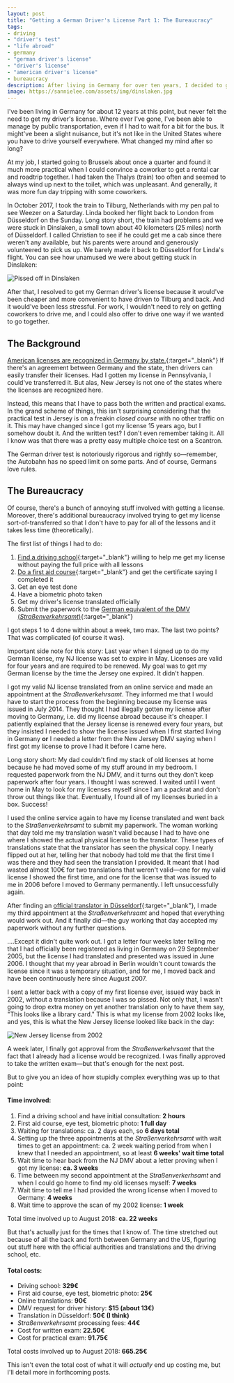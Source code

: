 ```yaml
---
layout: post
title: "Getting a German Driver's License Part 1: The Bureaucracy"
tags:
- driving
- "driver's test"
- "life abroad"
- germany
- "german driver's license"
- "driver's license"
- "american driver's license"
- bureaucracy 
description: After living in Germany for over ten years, I decided to get my German driver's license and quickly remembered why I didn't want to get it in the first place. Part 1 details the bureaucracy.
image: https://sannielee.com/assets/img/dinslaken.jpg
---
```


I've been living in Germany for about 12 years at this point, but never felt the need to get my driver's license.
Where ever I've gone, I've been able to manage by public transportation, even if I had to wait for a bit for the bus.
It might've been a slight nuisance, but it's not like in the United States where you have to drive yourself everywhere.
What changed my mind after so long?

At my job, I started going to Brussels about once a quarter and found it much more practical when I could 
convince a coworker to get a rental car and roadtrip together. I had taken the Thalys (train) too often and seemed to always wind up 
next to the toilet, which was unpleasant. And generally, it was more fun day tripping with some coworkers. 

In October 2017, I took the train to Tilburg, Netherlands with my pen pal to see Weezer on a Saturday. Linda booked her
flight back to London from Düsseldorf on the Sunday. Long story short, the train had problems and we were stuck in
Dinslaken, a small town about 40 kilometers (25 miles) north of Düsseldorf. I called Christian to see if he
could get me a cab since there weren't any available, but his parents were around and generously volunteered to pick us up. 
We barely made it back to Düsseldorf for Linda's flight. You can see how unamused we were about getting stuck in Dinslaken:

![Pissed off in Dinslaken](/assets/img/dinslaken.jpg "Pissed off in Dinslaken")

After that, I resolved to get my German driver's license because it would've been cheaper and more convenient to have
driven to Tilburg and back. And it would've been less stressful. For work, I wouldn't need
to rely on getting coworkers to drive me, and I could also offer to drive one way if we wanted to go together. 

## The Background

[American licenses are recognized in Germany by state.](https://www.adac.de/verkehr/rund-um-den-fuehrerschein/auslaendische-fuehrerscheine/usa/ "ADAC Information"){:target="_blank"}
 If there's an agreement between Germany and the state, then drivers can 
easily transfer their licenses. Had I gotten my license in Pennsylvania, I could've transferred it. But alas, New Jersey 
is not one of the states where the licenses are recognized here.

Instead, this means that I have to pass both the written and practical exams. In the grand scheme of things, this isn't
surprising considering that the practical test in Jersey is on a freakin *closed course* with no other traffic on it.
This may have changed since I got my license 15 years ago, but I somehow doubt it. And the written test? I don't even
remember taking it. All I know was that there was a pretty easy multiple choice test on a Scantron. 

The German driver test is notoriously rigorous and rightly so&mdash;remember, the Autobahn has no speed limit on some parts.
And of course, Germans love rules.

## The Bureaucracy 

Of course, there's a bunch of annoying stuff involved with getting a license. Moreover, there's additional bureaucracy
involved trying to get my license sort-of-transferred so that I don't have to pay for all of the lessons and it takes less
time (theoretically).

The first list of things I had to do:

1. [Find a driving school](https://www.facebook.com/Stadtfahrschule/ "Stadtfahrschule Düsseldorf"){:target="_blank"} willing to help me get my license without paying the full price with all lessons
2. [Do a first aid course](http://www.deinerstehilfekurs.de/index.php/kurskalender/duesseldorf "First aid course"){:target="_blank"} and get the certificate saying I completed it
3. Get an eye test done
4. Have a biometric photo taken
5. Get my driver's license translated officially
6. Submit the paperwork to the [German equivalent of the DMV (*Straßenverkehrsamt*)](https://www.duesseldorf.de/kfz.html "Straßenverkehrsamt Düsseldorf"){:target="_blank"}

I got steps 1 to 4 done within about a week, two max. The last two points? That was complicated (of course it was).

Important side note for this story: Last year when I signed up to do my German license, my NJ license was 
set to expire in May. Licenses are valid for four years and are required to be renewed. My goal was to get my German license
by the time the Jersey one expired. It didn't happen.

I got my valid NJ license translated from an online service and made an appointment at the *Straßenverkehrsamt*. They informed
me that I would have to start the process from the beginning because my license was issued in July 2014. They thought
I had illegally gotten my license after moving to Germany, i.e. did my license abroad because it's cheaper. I patiently explained that the Jersey license is renewed every 
four years, but they insisted I needed to show the license issued when I first started living in Germany **or** 
I needed a letter from the New Jersey DMV saying when I first got my license to prove I had it before I came here.

Long story short: My dad couldn't find my stack of old licenses at home because he had moved some of my stuff around
in my bedroom. I requested paperwork from the NJ DMV, and it turns out they don't keep paperwork after four years.
I thought I was screwed. I waited until I went home in May to look for my licenses myself since I am a packrat and don't throw 
out things like that. Eventually, I found all of my licenses buried in a box. Success!

I used the online service again to have my license translated and went back to the *Straßenverkehrsamt* to submit my paperwork.
The woman working that day told me my translation wasn't valid because I had to have one where I showed the actual physical license
to the translator. These types of translations state that the translator has seen the physical copy. I nearly flipped out at her, telling her 
that nobody had told me that the first time I was there and they had seen the translation I provided. It meant that I had wasted almost 100€ for two translations that weren't 
valid&mdash;one for my valid license I showed the first time, and one for the license that was issued to me in 2006 before 
I moved to Germany permanently. I left unsuccessfully again.

After finding an [official translator in Düsseldorf](https://www.globaluebersetzungen.com/de/ "Global Übersetzungen"){:target="_blank"}, I made my third appointment 
at the *Straßenverkehrsamt* and hoped that everything would work out. And it finally did&mdash;the guy working that day accepted my paperwork without any further questions.

....Except it didn't quite work out. I got a letter four weeks later telling me that I had officially been registered as living in Germany on 29 September 2005, 
but the license I had translated and presented was issued in June 2006. I thought that my year abroad in Berlin wouldn't count towards the license
since it was a temporary situation, and for me, I moved back and have been continuously here since August 2007. 

I sent a letter back with a copy of my first license ever, issued way back in 2002, without a translation because
I was so pissed. Not only that, I wasn't going to drop extra money on yet another translation only to have them say, "This 
looks like a library card." This is what my license from 2002 looks like, and yes, this is what the New Jersey license looked like
back in the day:

![New Jersey license from 2002](/assets/img/license_2002.jpg "License from 2002")

A week later, I finally got approval from the *Straßenverkehrsamt* that the fact that I already had a license would
be recognized. I was finally approved to take the written exam&mdash;but that's enough for the next post.

But to give you an idea of how stupidly complex everything was up to that point:

#### Time involved: 

1. Find a driving school and have initial consultation: **2 hours**
2. First aid course, eye test, biometric photo: **1 full day**
3. Waiting for translations: ca. 2 days each, so **6 days total**
4. Setting up the three appointments at the *Straßenverkehrsamt* with wait times to get an appointment: ca. 2 week waiting period from when I knew that I needed an appointment,
so at least **6 weeks' wait time total**
5. Wait time to hear back from the NJ DMV about a letter proving when I got my license: **ca. 3 weeks**
6. Time between my second appointment at the *Straßenverkerhsamt* and when I could go home to find my old licenses myself: **7 weeks**
7. Wait time to tell me I had provided the wrong license when I moved to Germany: **4 weeks**
8. Wait time to approve the scan of my 2002 license: **1 week**

Total time involved up to August 2018: **ca. 22 weeks**

But that's actually just for the times that I know of. The time stretched out because of all the back and forth between Germany and the US, figuring out 
stuff here with the official authorities and translations and the driving school, etc.

#### Total costs: 

* Driving school: **329€**
* First aid course, eye test, biometric photo: **25€**
* Online translations: **90€**
* DMV request for driver history: **$15 (about 13€)**
* Translation in Düsseldorf: **50€ (I think)**
* *Straßenverkehrsamt* processing fees: **44€**
* Cost for written exam: **22.50€**
* Cost for practical exam: **91.75€**

Total costs involved up to August 2018: **665.25€**

This isn't even the total cost of what it will *actually* end up costing me, but I'll detail more in forthcoming posts.
